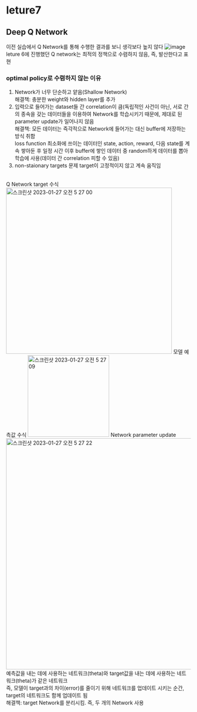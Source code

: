 # leture7
## Deep Q Network
이전 실습에서 Q Network를 통해 수행한 결과를 보니 생각보다 높지 않다
![image](https://user-images.githubusercontent.com/121830114/214941871-13e4b068-0451-488d-977d-1e2ff9c535c6.png)<br>
leture 6에 진행했던 Q network는 최적의 정책으로 수렴하지 않음, 즉, 발산한다고 표현

### optimal policy로 수렴하지 않는 이유
1. Network가 너무 단순하고 얕음(Shallow Network) <br>
해결책: 충분한 weight와 hidden layer를 추가
2. 입력으로 들어가는 dataset들 간 correlation이 큼(독립적인 사건이 아닌, 서로 간의 종속을 갖는 데이터들을 이용하여 Network를 학습시키기 때문에, 제대로 된 parameter update가 일어나지 않음 <br>
해결책: 모든 데이터는 즉각적으로 Network에 들어가는 대신 buffer에 저장하는 방식 취함<br>
loss function 최소화에 쓰이는 데이터인 state, action, reward, 다음 state를 계속 쌓아둔 후 일정 시간 이후 buffer에 쌓인 데이터 중 random하게 데이터를 뽑아 학습에 사용(데이터 간 correlation 피할 수 있음)
3. non-staionary targets 문제 target이 고정적이지 않고 계속 움직임 <br>
<br>
Q Network target 수식
<img width="452" alt="스크린샷 2023-01-27 오전 5 27 00" src="https://user-images.githubusercontent.com/121830114/214943534-ccb644c6-1e6f-4c7d-9247-836064305361.png">
모델 예측값 수식
<img width="222" alt="스크린샷 2023-01-27 오전 5 27 09" src="https://user-images.githubusercontent.com/121830114/214943546-cd2ce88a-f75e-49a6-af8b-4ee8dfd03326.png">
Network parameter update
<img width="629" alt="스크린샷 2023-01-27 오전 5 27 22" src="https://user-images.githubusercontent.com/121830114/214943563-7aacde05-3cc8-4c0d-9015-a2e483018dd9.png">
예측값을 내는 데에 사용하는 네트워크(theta)와 target값을 내는 데에 사용하는 네트워크(theta)가 같은 네트워크<br>
즉, 모델이 target과의 차이(error)를 줄이기 위해 네트워크를 업데이트 시키는 순간, target의 네트워크도 함께 업데이트 됨<br>
해결책: target Network를 분리시킴. 즉, 두 개의 Network 사용
